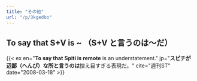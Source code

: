 ```yaml
---
title: "その他"
url: "/p/3kgedbo"
---
```


To say that S+V is ~ （S+V と言うのは～だ）
----

{{< ex en="**To say that** <b>Spiti is remote</b> is an understatement." jp="<b>スピチが辺鄙（へんぴ）な所</b>**と言うのは**控え目すぎる表現だ。" cite="週刊ST" date="2008-03-18" >}}

